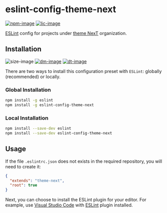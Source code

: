 # eslint-config-theme-next

[![npm-image]][npm-url]
[![lic-image]](LICENSE)

[ESLint](https://www.github.com/eslint/eslint) config for projects under [theme NexT](https://github.com/theme-next) organization.

## Installation

![size-image]
[![dm-image]][npm-url]
[![dt-image]][npm-url]

There are two ways to install this configuration preset with `ESLint`: globally (recommended) or locally.

### Global Installation

```bash
npm install -g eslint
npm install -g eslint-config-theme-next
```

### Local Installation

```bash
npm install --save-dev eslint
npm install --save-dev eslint-config-theme-next
```

## Usage

If the file `.eslintrc.json` does not exists in the required repository, you will need to create it:

```json
{
  "extends": "theme-next",
  "root": true
}
```

Next, you can choose to install the ESLint plugin for your editor. For example, use [Visual Studio Code](https://github.com/Microsoft/vscode/) with [ESLint](https://marketplace.visualstudio.com/items?itemName=dbaeumer.vscode-eslint) plugin installed.

[npm-image]: https://img.shields.io/npm/v/eslint-config-theme-next.svg?style=flat-square
[lic-image]: https://img.shields.io/npm/l/eslint-config-theme-next?style=flat-square

[size-image]: https://img.shields.io/github/languages/code-size/theme-next/eslint-config-theme-next?style=flat-square
[dm-image]: https://img.shields.io/npm/dm/eslint-config-theme-next?style=flat-square
[dt-image]: https://img.shields.io/npm/dt/eslint-config-theme-next?style=flat-square

[npm-url]: https://www.npmjs.com/package/eslint-config-theme-next
